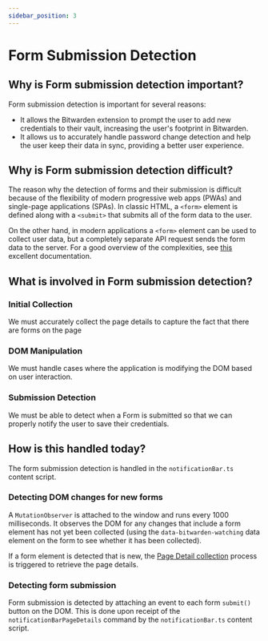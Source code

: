 ```yaml
---
sidebar_position: 3
---
```


# Form Submission Detection

## Why is Form submission detection important?

Form submission detection is important for several reasons:

- It allows the Bitwarden extension to prompt the user to add new credentials to their vault,
  increasing the user's footprint in Bitwarden.
- It allows us to accurately handle password change detection and help the user keep their data in
  sync, providing a better user experience.

## Why is Form submission detection difficult?

The reason why the detection of forms and their submission is difficult because of the flexibility
of modern progressive web apps (PWAs) and single-page applications (SPAs). In classic HTML, a
`<form>` element is defined along with a `<submit>` that submits all of the form data to the user.

On the other hand, in modern applications a `<form>` element can be used to collect user data, but a
completely separate API request sends the form data to the server. For a good overview of the
complexities, see
[this](https://developer.mozilla.org/en-US/docs/Learn/Forms/Sending_forms_through_JavaScript)
excellent documentation.

## What is involved in Form submission detection?

### Initial Collection

We must accurately collect the page details to capture the fact that there are forms on the page

### DOM Manipulation

We must handle cases where the application is modifying the DOM based on user interaction.

### Submission Detection

We must be able to detect when a Form is submitted so that we can properly notify the user to save
their credentials.

## How is this handled today?

The form submission detection is handled in the `notificationBar.ts` content script.

### Detecting DOM changes for new forms

A `MutationObserver` is attached to the window and runs every 1000 milliseconds. It observes the DOM
for any changes that include a form element has not yet been collected (using the
`data-bitwarden-watching` data element on the form to see whether it has been collected).

If a form element is detected that is new, the [Page Detail collection](collecting-page-details.md)
process is triggered to retrieve the page details.

### Detecting form submission

Form submission is detected by attaching an event to each form `submit()` button on the DOM. This is
done upon receipt of the `notificationBarPageDetails` command by the `notificationBar.ts` content
script.
